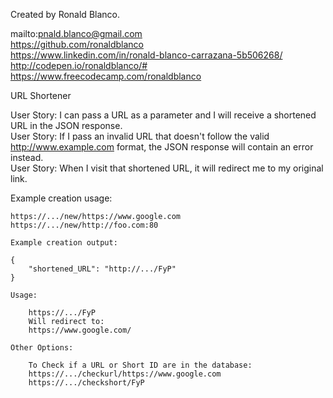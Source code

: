 Created by Ronald Blanco.

mailto:pnald.blanco@gmail.com<br>
https://github.com/ronaldblanco<br>
https://www.linkedin.com/in/ronald-blanco-carrazana-5b506268/<br>
http://codepen.io/ronaldblanco/#<br>
https://www.freecodecamp.com/ronaldblanco<br>

URL Shortener

User Story: I can pass a URL as a parameter and I will receive a shortened URL in the JSON response.<br>
User Story: If I pass an invalid URL that doesn't follow the valid http://www.example.com format, the JSON response will contain an error instead.<br>
User Story: When I visit that shortened URL, it will redirect me to my original link.<br>

Example creation usage:

    https://.../new/https://www.google.com
    https://.../new/http://foo.com:80
    
    Example creation output:
    
    {
        "shortened_URL": "http://.../FyP"
    }
    
    Usage:
    
        https://.../FyP
        Will redirect to:
        https://www.google.com/
        
    Other Options:
    
        To Check if a URL or Short ID are in the database:
        https://.../checkurl/https://www.google.com
        https://.../checkshort/FyP